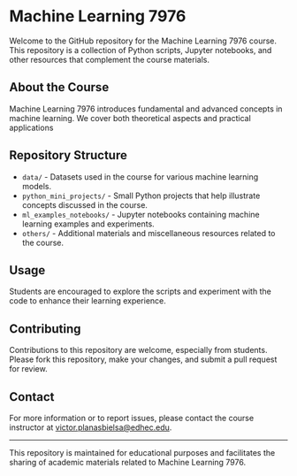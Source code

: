 # Machine Learning 7976

Welcome to the GitHub repository for the Machine Learning 7976 course. This repository is a collection of Python scripts, Jupyter notebooks, and other resources that complement the course materials.

## About the Course

Machine Learning 7976 introduces fundamental and advanced concepts in machine learning. We cover both theoretical aspects and practical applications

## Repository Structure

- `data/` - Datasets used in the course for various machine learning models.
- `python_mini_projects/` - Small Python projects that help illustrate concepts discussed in the course.
- `ml_examples_notebooks/` - Jupyter notebooks containing machine learning examples and experiments.
- `others/` - Additional materials and miscellaneous resources related to the course.

## Usage

Students are encouraged to explore the scripts and experiment with the code to enhance their learning experience.

## Contributing

Contributions to this repository are welcome, especially from students. Please fork this repository, make your changes, and submit a pull request for review.

## Contact

For more information or to report issues, please contact the course instructor at victor.planasbielsa@edhec.edu.

---

This repository is maintained for educational purposes and facilitates the sharing of academic materials related to Machine Learning 7976.
